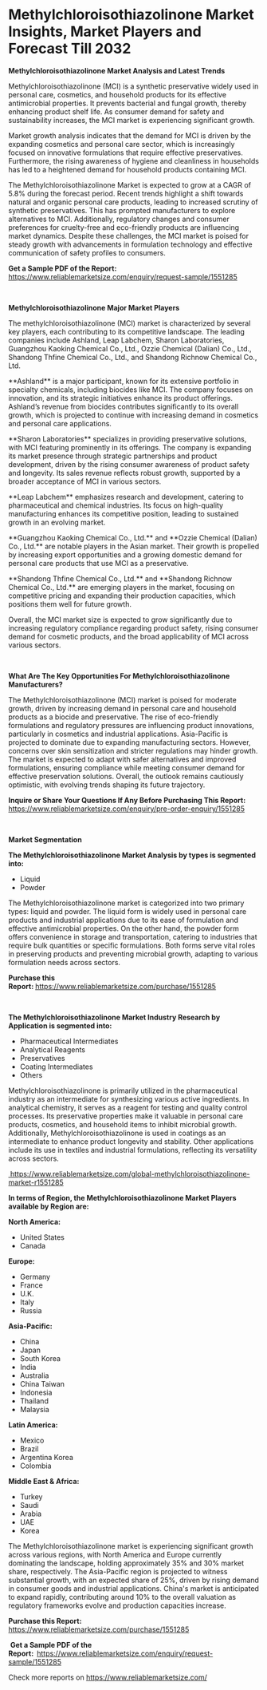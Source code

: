 <p><h1>Methylchloroisothiazolinone Market Insights, Market Players and Forecast Till 2032</h1></p><p><strong>Methylchloroisothiazolinone Market Analysis and Latest Trends</strong></p>
<p><p>Methylchloroisothiazolinone (MCI) is a synthetic preservative widely used in personal care, cosmetics, and household products for its effective antimicrobial properties. It prevents bacterial and fungal growth, thereby enhancing product shelf life. As consumer demand for safety and sustainability increases, the MCI market is experiencing significant growth. </p><p>Market growth analysis indicates that the demand for MCI is driven by the expanding cosmetics and personal care sector, which is increasingly focused on innovative formulations that require effective preservatives. Furthermore, the rising awareness of hygiene and cleanliness in households has led to a heightened demand for household products containing MCI.</p><p>The Methylchloroisothiazolinone Market is expected to grow at a CAGR of 5.8% during the forecast period. Recent trends highlight a shift towards natural and organic personal care products, leading to increased scrutiny of synthetic preservatives. This has prompted manufacturers to explore alternatives to MCI. Additionally, regulatory changes and consumer preferences for cruelty-free and eco-friendly products are influencing market dynamics. Despite these challenges, the MCI market is poised for steady growth with advancements in formulation technology and effective communication of safety profiles to consumers.</p></p>
<p><strong>Get a Sample PDF of the Report:&nbsp;</strong> <a href="https://www.reliablemarketsize.com/enquiry/request-sample/1551285?utm_campaign=3574&utm_medium=2&utm_source=Github&utm_content=ia&utm_term=31032025&utm_id=methylchloroisothiazolinone">https://www.reliablemarketsize.com/enquiry/request-sample/1551285</a></p>
<p>&nbsp;</p>
<p><strong>Methylchloroisothiazolinone Major Market Players</strong></p>
<p><p>The methylchloroisothiazolinone (MCI) market is characterized by several key players, each contributing to its competitive landscape. The leading companies include Ashland, Leap Labchem, Sharon Laboratories, Guangzhou Kaoking Chemical Co., Ltd., Ozzie Chemical (Dalian) Co., Ltd., Shandong Thfine Chemical Co., Ltd., and Shandong Richnow Chemical Co., Ltd.</p><p>**Ashland** is a major participant, known for its extensive portfolio in specialty chemicals, including biocides like MCI. The company focuses on innovation, and its strategic initiatives enhance its product offerings. Ashland’s revenue from biocides contributes significantly to its overall growth, which is projected to continue with increasing demand in cosmetics and personal care applications.</p><p>**Sharon Laboratories** specializes in providing preservative solutions, with MCI featuring prominently in its offerings. The company is expanding its market presence through strategic partnerships and product development, driven by the rising consumer awareness of product safety and longevity. Its sales revenue reflects robust growth, supported by a broader acceptance of MCI in various sectors.</p><p>**Leap Labchem** emphasizes research and development, catering to pharmaceutical and chemical industries. Its focus on high-quality manufacturing enhances its competitive position, leading to sustained growth in an evolving market.</p><p>**Guangzhou Kaoking Chemical Co., Ltd.** and **Ozzie Chemical (Dalian) Co., Ltd.** are notable players in the Asian market. Their growth is propelled by increasing export opportunities and a growing domestic demand for personal care products that use MCI as a preservative. </p><p>**Shandong Thfine Chemical Co., Ltd.** and **Shandong Richnow Chemical Co., Ltd.** are emerging players in the market, focusing on competitive pricing and expanding their production capacities, which positions them well for future growth.</p><p>Overall, the MCI market size is expected to grow significantly due to increasing regulatory compliance regarding product safety, rising consumer demand for cosmetic products, and the broad applicability of MCI across various sectors.</p></p>
<p>&nbsp;</p>
<p><strong>What Are The Key Opportunities For Methylchloroisothiazolinone Manufacturers?</strong></p>
<p><p>The Methylchloroisothiazolinone (MCI) market is poised for moderate growth, driven by increasing demand in personal care and household products as a biocide and preservative. The rise of eco-friendly formulations and regulatory pressures are influencing product innovations, particularly in cosmetics and industrial applications. Asia-Pacific is projected to dominate due to expanding manufacturing sectors. However, concerns over skin sensitization and stricter regulations may hinder growth. The market is expected to adapt with safer alternatives and improved formulations, ensuring compliance while meeting consumer demand for effective preservation solutions. Overall, the outlook remains cautiously optimistic, with evolving trends shaping its future trajectory.</p></p>
<p><strong>Inquire or Share Your Questions If Any Before Purchasing This Report:</strong> <a href="https://www.reliablemarketsize.com/enquiry/pre-order-enquiry/1551285?utm_campaign=3574&utm_medium=2&utm_source=Github&utm_content=ia&utm_term=31032025&utm_id=methylchloroisothiazolinone">https://www.reliablemarketsize.com/enquiry/pre-order-enquiry/1551285</a></p>
<p>&nbsp;</p>
<p><strong>Market Segmentation</strong></p>
<p><strong>The Methylchloroisothiazolinone Market Analysis by types is segmented into:</strong></p>
<p><ul><li>Liquid</li><li>Powder</li></ul></p>
<p><p>The Methylchloroisothiazolinone market is categorized into two primary types: liquid and powder. The liquid form is widely used in personal care products and industrial applications due to its ease of formulation and effective antimicrobial properties. On the other hand, the powder form offers convenience in storage and transportation, catering to industries that require bulk quantities or specific formulations. Both forms serve vital roles in preserving products and preventing microbial growth, adapting to various formulation needs across sectors.</p></p>
<p><strong>Purchase this Report:&nbsp;</strong><a href="https://www.reliablemarketsize.com/purchase/1551285?utm_campaign=3574&utm_medium=2&utm_source=Github&utm_content=ia&utm_term=31032025&utm_id=methylchloroisothiazolinone">https://www.reliablemarketsize.com/purchase/1551285</a></p>
<p>&nbsp;</p>
<p><strong>The Methylchloroisothiazolinone Market Industry Research by Application is segmented into:</strong></p>
<p><ul><li>Pharmaceutical Intermediates</li><li>Analytical Reagents</li><li>Preservatives</li><li>Coating Intermediates</li><li>Others</li></ul></p>
<p><p>Methylchloroisothiazolinone is primarily utilized in the pharmaceutical industry as an intermediate for synthesizing various active ingredients. In analytical chemistry, it serves as a reagent for testing and quality control processes. Its preservative properties make it valuable in personal care products, cosmetics, and household items to inhibit microbial growth. Additionally, Methylchloroisothiazolinone is used in coatings as an intermediate to enhance product longevity and stability. Other applications include its use in textiles and industrial formulations, reflecting its versatility across sectors.</p></p>
<p><a href="https://www.reliablemarketsize.com/global-methylchloroisothiazolinone-market-r1551285?utm_campaign=3574&utm_medium=2&utm_source=Github&utm_content=ia&utm_term=31032025&utm_id=methylchloroisothiazolinone">&nbsp;https://www.reliablemarketsize.com/global-methylchloroisothiazolinone-market-r1551285</a></p>
<p><strong>In terms of Region, the Methylchloroisothiazolinone Market Players available by Region are:</strong></p>
<p>
    <p> <strong> North America: </strong>
        <ul>
            <li>United States</li>
            <li>Canada</li>
        </ul>
        </p> 
    <p> <strong> Europe: </strong>
        <ul>
            <li>Germany</li>
            <li>France</li>
            <li>U.K.</li>
            <li>Italy</li>
            <li>Russia</li>
        </ul>
        </p> 
    <p> <strong> Asia-Pacific: </strong>
        <ul>
            <li>China</li>
            <li>Japan</li>
            <li>South Korea</li>
            <li>India</li>
            <li>Australia</li>
            <li>China Taiwan</li>
            <li>Indonesia</li>
            <li>Thailand</li>
            <li>Malaysia</li>
        </ul>
        </p> 
    <p> <strong> Latin America: </strong>
        <ul>
            <li>Mexico</li>
            <li>Brazil</li>
            <li>Argentina Korea</li>
            <li>Colombia</li>
        </ul>
        </p> 
    <p> <strong> Middle East & Africa: </strong>
        <ul>
            <li>Turkey</li>
            <li>Saudi</li>
            <li>Arabia</li>
            <li>UAE</li>
            <li>Korea</li>
        </ul>
    </p>
    </p>
<p><p>The Methylchloroisothiazolinone market is experiencing significant growth across various regions, with North America and Europe currently dominating the landscape, holding approximately 35% and 30% market share, respectively. The Asia-Pacific region is projected to witness substantial growth, with an expected share of 25%, driven by rising demand in consumer goods and industrial applications. China's market is anticipated to expand rapidly, contributing around 10% to the overall valuation as regulatory frameworks evolve and production capacities increase.</p></p>
<p><strong>Purchase this Report: </strong><a href="https://www.reliablemarketsize.com/purchase/1551285?utm_campaign=3574&utm_medium=2&utm_source=Github&utm_content=ia&utm_term=31032025&utm_id=methylchloroisothiazolinone">https://www.reliablemarketsize.com/purchase/1551285</a></p>
<p>&nbsp;<strong>Get a Sample PDF of the Report:&nbsp;&nbsp;</strong><a href="https://www.reliablemarketsize.com/enquiry/request-sample/1551285?utm_campaign=3574&utm_medium=2&utm_source=Github&utm_content=ia&utm_term=31032025&utm_id=methylchloroisothiazolinone">https://www.reliablemarketsize.com/enquiry/request-sample/1551285</a></p>
<p><strong></strong></p>
<p>Check more reports on <a href="https://www.reliablemarketsize.com/?utm_campaign=3574&utm_medium=2&utm_source=Github&utm_content=ia&utm_term=31032025&utm_id=methylchloroisothiazolinone">https://www.reliablemarketsize.com/</a></p>